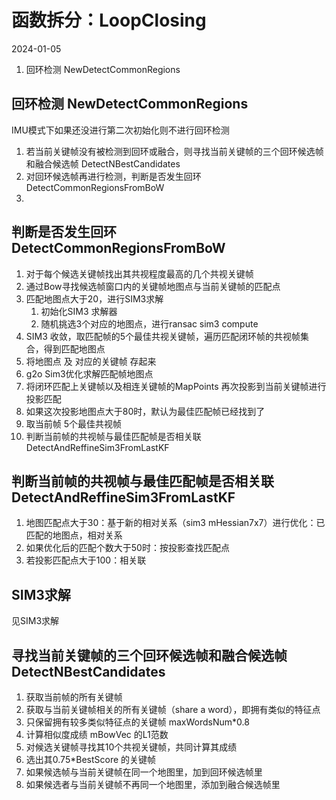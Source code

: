 # 函数拆分：LoopClosing
2024-01-05

1. 回环检测 NewDetectCommonRegions


## 回环检测 NewDetectCommonRegions
IMU模式下如果还没进行第二次初始化则不进行回环检测
1. 若当前关键帧没有被检测到回环或融合，则寻找当前关键帧的三个回环候选帧和融合候选帧  DetectNBestCandidates
2. 对回环候选帧再进行检测，判断是否发生回环 DetectCommonRegionsFromBoW
3. 


## 判断是否发生回环 DetectCommonRegionsFromBoW
1. 对于每个候选关键帧找出其共视程度最高的几个共视关键帧
2. 通过Bow寻找候选帧窗口内的关键帧地图点与当前关键帧的匹配点
3. 匹配地图点大于20，进行SIM3求解 
	1. 初始化SIM3 求解器
	2. 随机挑选3个对应的地图点，进行ransac sim3 compute
4. SIM3 收敛，取匹配帧的5个最佳共视关键帧，遍历匹配闭环帧的共视帧集合，得到匹配地图点
5. 将地图点 及 对应的关键帧 存起来
6. g2o Sim3优化求解匹配帧地图点
7. 将闭环匹配上关键帧以及相连关键帧的MapPoints 再次投影到当前关键帧进行投影匹配
8. 如果这次投影地图点大于80时，默认为最佳匹配帧已经找到了
9. 取当前帧 5个最佳共视帧 
10. 判断当前帧的共视帧与最佳匹配帧是否相关联 DetectAndReffineSim3FromLastKF

## 判断当前帧的共视帧与最佳匹配帧是否相关联 DetectAndReffineSim3FromLastKF
1. 地图匹配点大于30：基于新的相对关系（sim3 mHessian7x7）进行优化：已匹配的地图点，相对关系
2. 如果优化后的匹配个数大于50时：按投影查找匹配点
3. 若投影匹配点大于100：相关联



## SIM3求解
见SIM3求解


## 寻找当前关键帧的三个回环候选帧和融合候选帧  DetectNBestCandidates
1. 获取当前帧的所有关键帧
2. 获取与当前关键帧相关的所有关键帧（share a word），即拥有类似的特征点
3. 只保留拥有较多类似特征点的关键帧 maxWordsNum\*0.8
4. 计算相似度成绩 mBowVec 的L1范数
5. 对候选关键帧寻找其10个共视关键帧，共同计算其成绩
6. 选出其0.75\*BestScore 的关键帧
7. 如果候选帧与当前关键帧在同一个地图里，加到回环候选帧里
8. 如果候选者与当前关键帧不再同一个地图里，添加到融合候选帧里